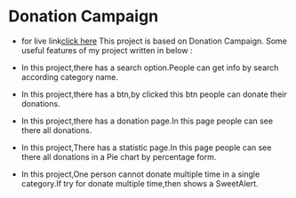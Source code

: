# Donation Campaign
 - for live link[click here](https://perpetual-distance.surge.sh)
This project is based on Donation Campaign.
Some useful features of my project written in below :

-    In this project,there has a search option.People can get info by search according category name.
-    In this project,there has a btn,by clicked this btn people can donate their donations.
-    In this project,there has a donation page.In this page people can see there all donations.
-    In this project,There has a statistic page.In this page people can see there all donations in a Pie chart by percentage form.
-    In this project,One person cannot donate multiple time in a single category.If try for donate multiple time,then shows a SweetAlert.

